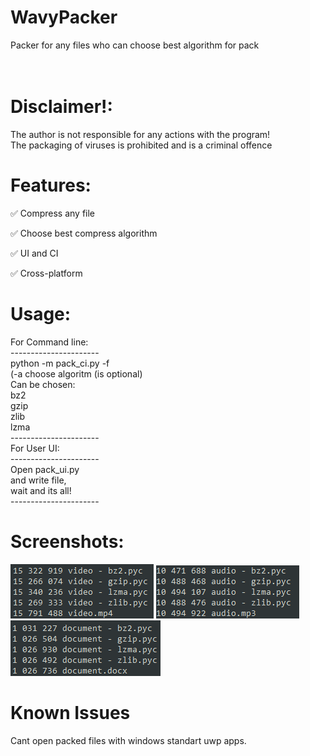 # WavyPacker

Packer for any files who can choose best algorithm for pack
<br><br><br>
<h1>Disclaimer!:</h1>
The author is not responsible for any actions with the program!<br>
The packaging of viruses is prohibited and is a criminal offence<br>
<h1>Features:</h1>
<p>✅ Compress any file</p>
<p>✅ Choose best compress algorithm</p>
<p>✅ UI and CI</p>
<p>✅ Cross-platform</p>
<h1>Usage:</h1>
For Command line:<br>
----------------------<br>
python -m pack_ci.py -f <file><br>
(-a choose algoritm (is optional)<br>
Can be chosen:<br>
bz2<br>
gzip<br>
zlib<br>
lzma<br>
----------------------<br>
For User UI:<br>
----------------------<br>
Open pack_ui.py<br>
and write file,<br>
wait and its all!<br>
----------------------<br>

<h1>Screenshots:</h1>
<img src="https://github.com/KDSS-Research/WavyPacker/blob/main/.github/video.png?raw=true">
<img src="https://github.com/KDSS-Research/WavyPacker/blob/main/.github/audio.png?raw=true">
<img src="https://github.com/KDSS-Research/WavyPacker/blob/main/.github/doc.png?raw=true">
<h1>Known Issues</h1>
Cant open packed files with windows standart uwp apps.
